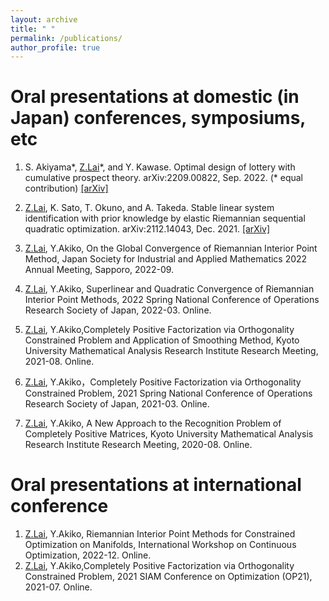 ```yaml
---
layout: archive
title: " "
permalink: /publications/
author_profile: true
---
```


Oral presentations at domestic (in Japan) conferences, symposiums, etc
======
1. S. Akiyama\*, <ins>Z.Lai</ins>\*, and Y. Kawase. Optimal design of lottery with cumulative prospect theory. arXiv:2209.00822, Sep. 2022. (\* equal contribution) [[arXiv]](https://arxiv.org/abs/2209.00822)

1. <ins>Z.Lai</ins>, K. Sato, T. Okuno, and A. Takeda. Stable linear system identification with prior knowledge by elastic Riemannian sequential quadratic optimization. arXiv:2112.14043, Dec. 2021. [[arXiv]](https://arxiv.org/abs/2112.14043)
3. <ins>Z.Lai</ins>, Y.Akiko, On the Global Convergence of Riemannian Interior Point Method, Japan Society for Industrial and Applied Mathematics 2022 Annual Meeting, Sapporo, 2022-09.
4. <ins>Z.Lai</ins>, Y.Akiko, Superlinear and Quadratic Convergence of Riemannian Interior Point Methods, 2022 Spring National Conference of Operations Research Society of Japan, 2022-03. Online.
5. <ins>Z.Lai</ins>, Y.Akiko,Completely Positive Factorization via Orthogonality Constrained Problem and Application of Smoothing Method, Kyoto University Mathematical Analysis Research Institute Research Meeting, 2021-08. Online.
6. <ins>Z.Lai</ins>, Y.Akiko，Completely Positive Factorization via Orthogonality Constrained Problem, 2021 Spring National Conference of Operations Research Society of Japan, 2021-03. Online.
7. <ins>Z.Lai</ins>, Y.Akiko, A New Approach to the Recognition Problem of Completely Positive Matrices, Kyoto University Mathematical Analysis Research Institute Research Meeting, 2020-08. Online.


Oral presentations at international conference
======
1. <ins>Z.Lai</ins>, Y.Akiko, Riemannian Interior Point Methods for Constrained Optimization on Manifolds, International Workshop on Continuous Optimization, 2022-12. Online.
2. <ins>Z.Lai</ins>, Y.Akiko,Completely Positive Factorization via Orthogonality Constrained Problem, 2021 SIAM Conference on Optimization (OP21), 2021-07. Online.








































